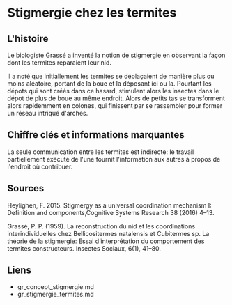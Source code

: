 # Stigmergie chez les termites

## L'histoire

Le biologiste Grassé a inventé la notion de stigmergie en observant la façon dont les termites reparaient leur nid.

Il a noté que initiallement les termites se déplaçaient de manière plus ou moins aléatoire, portant de la boue et la déposant ici ou la. Pourtant les dépots qui sont créés dans ce hasard, stimulent alors les insectes dans le dépot de plus de boue au même endroit. Alors de petits tas se transforment alors rapidemment en colones, qui finissent par se rassembler pour former un réseau intriqué d'arches.

## Chiffre clés et informations marquantes

La seule communication entre les termites est indirecte: le travail partiellement exécuté de l'une fournit l'information aux autres à propos de l'endroit où contribuer. 


## Sources

Heylighen, F. 2015. Stigmergy as a universal coordination mechanism I: Definition and components,Cognitive Systems Research 38 (2016) 4–13.
 
Grassé, P. P. (1959). La reconstruction du nid et les coordinations
interindividuelles chez Bellicositermes natalensis et Cubitermes sp. La théorie de la stigmergie: Essai d’interprétation du comportement des termites constructeurs. Insectes Sociaux, 6(1), 41–80.

## Liens

- gr_concept_stigmergie.md
- gr_stigmergie_termites.md
